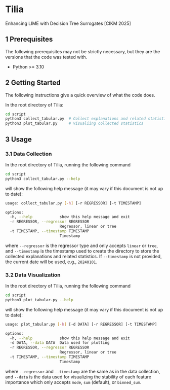 # Tilia

Enhancing LIME with Decision Tree Surrogates [CIKM 2025]


## 1 Prerequisites
The following prerequisites may not be strictly necessary, but they are the
versions that the code was tested with.

- Python >= 3.10


## 2 Getting Started
The following instructions give a quick overview of what the code does.

In the root directory of Tilia:

```bash
cd script
python3 collect_tabular.py  # Collect explanations and related statistics from tabular data
python3 plot_tabular.py     # Visualiing collected statistics
```


## 3 Usage
### 3.1 Data Collection
In the root directory of Tilia, running the following command

```bash
cd script
python3 collect_tabular.py --help
```

will show the following help message (it may vary if this document is not up to date):

```bash
usage: collect_tabular.py [-h] [-r REGRESSOR] [-t TIMESTAMP]

options:
  -h, --help            show this help message and exit
  -r REGRESSOR, --regressor REGRESSOR
                        Regressor, linear or tree
  -t TIMESTAMP, --timestamp TIMESTAMP
                        Timestamp
```

where `--regressor` is the regressor type and only accepts `linear` or `tree`,
and `--timestamp` is the timestamp used to create the directory to store the
collected explanations and related statistics. If `--timestamp` is not
provided, the current date will be used, e.g., `20240101`.


### 3.2 Data Visualization
In the root directory of Tilia, running the following command

```bash
cd script
python3 plot_tabular.py --help
```

will show the following help message (it may vary if this document is not up to date):

```bash
usage: plot_tabular.py [-h] [-d DATA] [-r REGRESSOR] [-t TIMESTAMP]

options:
  -h, --help            show this help message and exit
  -d DATA, --data DATA  Data used for plotting
  -r REGRESSOR, --regressor REGRESSOR
                        Regressor, linear or tree
  -t TIMESTAMP, --timestamp TIMESTAMP
                        Timestamp
```

where `--regressor` and `--timestamp` are the same as in the data collection,
and `--data` is the data used for visualizing the stability of each feature
importance which only accepts `mode`, `sum` (default), or `binned_sum`.
